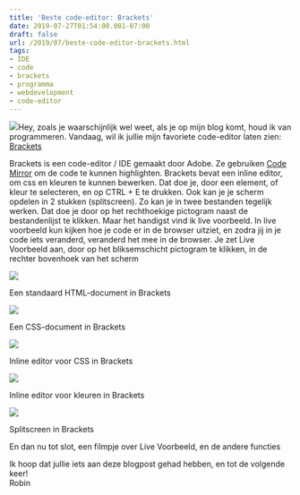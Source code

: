 ```yaml
---
title: 'Beste code-editor: Brackets'
date: 2019-07-27T01:54:00.001-07:00
draft: false
url: /2019/07/beste-code-editor-brackets.html
tags: 
- IDE
- code
- brackets
- programma
- webdevelopment
- code-editor
---
```


[![](https://1.bp.blogspot.com/-2DNqGXtkLhc/XTwKyJ5_KTI/AAAAAAAABnw/9hfCNpf4P6cleEU1H34LuwqdsYfKgRMMwCLcBGAs/s200/brackets-seeklogo.com.png)](https://1.bp.blogspot.com/-2DNqGXtkLhc/XTwKyJ5_KTI/AAAAAAAABnw/9hfCNpf4P6cleEU1H34LuwqdsYfKgRMMwCLcBGAs/s1600/brackets-seeklogo.com.png)Hey, zoals je waarschijnlijk wel weet, als je op mijn blog komt, houd ik van programmeren. Vandaag, wil ik jullie mijn favoriete code-editor laten zien: [Brackets](http://brackets.io/)  
  
  
Brackets is een code-editor / IDE gemaakt door Adobe. Ze gebruiken [Code Mirror](https://codemirror.net/) om de code te kunnen highlighten. Brackets bevat een inline editor, om css en kleuren te kunnen bewerken. Dat doe je, door een element, of kleur te selecteren, en op CTRL + E te drukken. Ook kan je je scherm opdelen in 2 stukken (splitscreen). Zo kan je in twee bestanden tegelijk werken. Dat doe je door op het rechthoekige pictogram naast de bestandenlijst te klikken. Maar het handigst vind ik live voorbeeld. In live voorbeeld kun kijken hoe je code er in de browser uitziet, en zodra jij in je code iets veranderd, veranderd het mee in de browser. Je zet Live Voorbeeld aan, door op het bliksemschicht pictogram te klikken, in de rechter bovenhoek van het scherm  
  

[![](https://1.bp.blogspot.com/--0hNpFec8WU/XTwMHtJwcSI/AAAAAAAABn8/RlOclN7x2ZwhyMtL-Ht4F1JVBop4Yz_oQCLcBGAs/s640/brackets1.PNG)](https://1.bp.blogspot.com/--0hNpFec8WU/XTwMHtJwcSI/AAAAAAAABn8/RlOclN7x2ZwhyMtL-Ht4F1JVBop4Yz_oQCLcBGAs/s1600/brackets1.PNG)

  

Een standaard HTML-document in Brackets

  

[![](https://1.bp.blogspot.com/-eLM3CVPqmWc/XTwMVh_IvxI/AAAAAAAABoA/7CP8s08_lGIdDuFsqLiot2pEoTWQoQaLgCLcBGAs/s640/brackets2.PNG)](https://1.bp.blogspot.com/-eLM3CVPqmWc/XTwMVh_IvxI/AAAAAAAABoA/7CP8s08_lGIdDuFsqLiot2pEoTWQoQaLgCLcBGAs/s1600/brackets2.PNG)

  

Een CSS-document in Brackets

  

[![](https://1.bp.blogspot.com/-lWJYMbWxTx8/XTwMf46QxSI/AAAAAAAABoI/_IoKlJYAxcY5xJqWCr5X47srtcJtOMwjACLcBGAs/s640/brackets3.png)](https://1.bp.blogspot.com/-lWJYMbWxTx8/XTwMf46QxSI/AAAAAAAABoI/_IoKlJYAxcY5xJqWCr5X47srtcJtOMwjACLcBGAs/s1600/brackets3.png)

  

Inline editor voor CSS in Brackets 

  

[![](https://1.bp.blogspot.com/-EUdKN-eKPMg/XTwN3ohEU7I/AAAAAAAABoY/KwDpB0cIZ18K7l8UGTt0FkHLAKGbmNPUQCLcBGAs/s640/brackets4.PNG)](https://1.bp.blogspot.com/-EUdKN-eKPMg/XTwN3ohEU7I/AAAAAAAABoY/KwDpB0cIZ18K7l8UGTt0FkHLAKGbmNPUQCLcBGAs/s1600/brackets4.PNG)

  

Inline editor voor kleuren in Brackets

  

[![](https://1.bp.blogspot.com/-vT7tCOa7jR8/XTwOW8w4FLI/AAAAAAAABog/ItN5IS1Mb-kNp1f_uirx6yMWZIni7-P_gCLcBGAs/s640/brackets5.PNG)](https://1.bp.blogspot.com/-vT7tCOa7jR8/XTwOW8w4FLI/AAAAAAAABog/ItN5IS1Mb-kNp1f_uirx6yMWZIni7-P_gCLcBGAs/s1600/brackets5.PNG)

  

Splitscreen in Brackets

  

En dan nu tot slot, een filmpje over Live Voorbeeld, en de andere functies

  

  
  
Ik hoop dat jullie iets aan deze blogpost gehad hebben, en tot de volgende keer!  
Robin